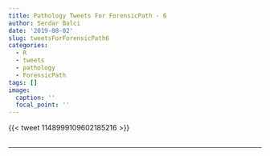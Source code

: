 ```yaml
---
title: Pathology Tweets For ForensicPath - 6
author: Serdar Balci
date: '2019-08-02'
slug: tweetsForForensicPath6
categories:
  - R
  - tweets
  - pathology
  - ForensicPath
tags: []
image:
  caption: ''
  focal_point: ''
---
```



{{< tweet 1148999109602185216 >}}
<br>
<br>
<hr>
